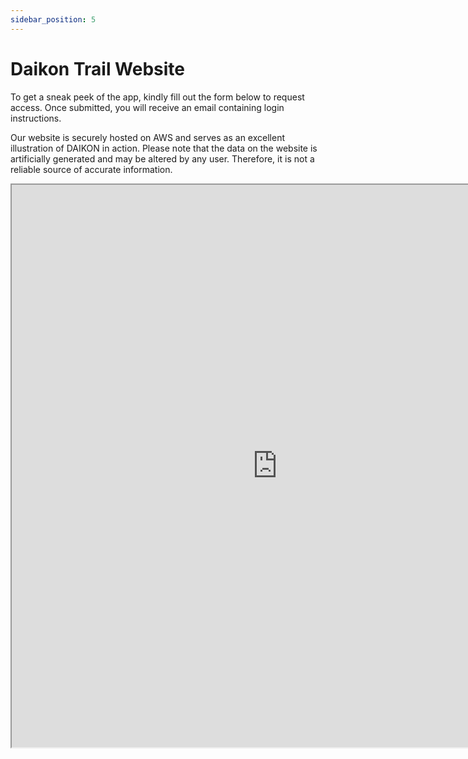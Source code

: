 ```yaml
---
sidebar_position: 5
---
```

# Daikon Trail Website

To get a sneak peek of the app, kindly fill out the form below to request access. Once submitted, you will receive an email containing login instructions.

Our website is securely hosted on AWS and serves as an excellent illustration of DAIKON in action. Please note that the data on the website is artificially generated and may be altered by any user. Therefore, it is not a reliable source of accurate information.
<div style={{border: "thick double #CCC"}}>
<iframe src="https://docs.google.com/forms/d/e/1FAIpQLSfRFIil2XXagVKpx_IMXQz5kSS0D-l_F-y9mx07lBIXAWYs1g/viewform?embedded=true" width="850" height="900" frameborder="1" marginheight="1" marginwidth="0">Loading…</iframe>
</div>